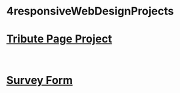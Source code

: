 # 4responsiveWebDesignProjects

<a href="https://codepen.io/Aminos02/pen/abWjgYM" alt="tribute web page" target="_blank"><h1>Tribute Page Project</h1>
</a>
<br>
<a href="https://codepen.io/Aminos02/pen/abWaZRx" alt="surbey Form" target="_blank"><h1>Survey Form</h1></a>
